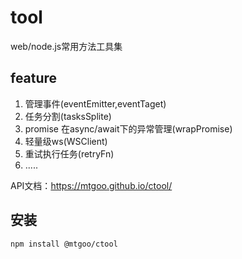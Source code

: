 # tool
web/node.js常用方法工具集

## feature
1. 管理事件(eventEmitter,eventTaget)
2. 任务分割(tasksSplite)
3. promise 在async/await下的异常管理(wrapPromise)
4. 轻量级ws(WSClient)
5. 重试执行任务(retryFn)
6. .....


API文档：https://mtgoo.github.io/ctool/

## 安装
``npm install @mtgoo/ctool``